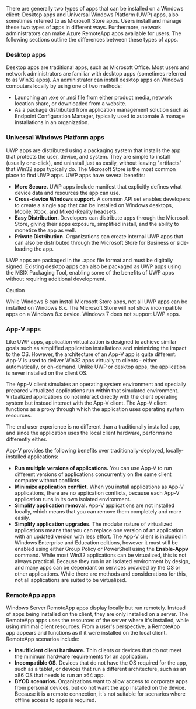 There are generally two types of apps that can be installed on a Windows client: Desktop apps and Universal Windows Platform (UWP) apps, also sometimes referred to as Microsoft Store apps. Users install and manage these two types of apps in different ways. Furthermore, network administrators can make Azure RemoteApp apps available for users. The following sections outline the differences between these types of apps.

### Desktop apps

Desktop apps are traditional apps, such as Microsoft Office. Most users and network administrators are familiar with desktop apps (sometimes referred to as Win32 apps). An administrator can install desktop apps on Windows computers locally by using one of two methods:

 -  Launching an .exe or .msi file from either product media, network location share, or downloaded from a website.
 -  As a package distributed from application management solution such as Endpoint Configuration Manager, typically used to automate &amp; manage installations in an organization.

### Universal Windows Platform apps

UWP apps are distributed using a packaging system that installs the app that protects the user, device, and system. They are simple to install (usually one-click), and uninstall just as easily, without leaving "artifacts" that Win32 apps typically do. The Microsoft Store is the most common place to find UWP apps. UWP apps have several benefits:

 -  **More Secure.** UWP apps include manifest that explicitly defines what device data and resources the app can use.
 -  **Cross-device Windows support.** A common API set enables developers to create a single app that can be installed on Windows desktops, Mobile, Xbox, and Mixed-Reality headsets.
 -  **Easy Distribution.** Developers can distribute apps through the Microsoft Store, giving their apps exposure, simplified install, and the ability to monetize the app as well.
 -  **Private Distribution.** Organizations can create internal UWP apps that can also be distributed through the Microsoft Store for Business or side-loading the app.

UWP apps are packaged in the .appx file format and must be digitally signed. Existing desktop apps can also be packaged as UWP apps using the MSIX Packaging Tool, enabling some of the benefits of UWP apps without requiring additional development.

> [!CAUTION]
> While Windows 8 can install Microsoft Store apps, not all UWP apps can be installed on Windows 8.x. The Microsoft Store will not show incompatible apps on a Windows 8.x device. Windows 7 does not support UWP apps.

### App-V apps

Like UWP apps, application virtualization is designed to achieve similar goals such as simplified application installations and minimizing the impact to the OS. However, the architecture of an App-V app is quite different. App-V is used to deliver Win32 apps virtually to clients - either automatically, or on-demand. Unlike UWP or desktop apps, the application is never installed on the client OS.

The App-V client simulates an operating system environment and specially prepared virtualized applications run within that simulated environment. Virtualized applications do not interact directly with the client operating system but instead interact with the App-V client. The App-V client functions as a proxy through which the application uses operating system resources.

The end user experience is no different than a traditionally installed app, and since the application uses the local client hardware, performs no differently either.

App-V provides the following benefits over traditionally-deployed, locally-installed applications:

 -  **Run multiple versions of applications.** You can use App-V to run different versions of applications concurrently on the same client computer without conflicts.
 -  **Minimize application conflict.** When you install applications as App-V applications, there are no application conflicts, because each App-V application runs in its own isolated environment.
 -  **Simplify application removal.** App-V applications are not installed locally, which means that you can remove them completely and more easily.
 -  **Simplify application upgrades.** The modular nature of virtualized applications means that you can replace one version of an application with an updated version with less effort. The App-V client is included in Windows Enterprise and Education editions, however it must still be enabled using either Group Policy or PowerShell using the **Enable-Appv** command. While most Win32 applications can be virtualized, this is not always practical. Because they run in an isolated environment by design, and many apps can be dependant on services provided by the OS or other applications. While there are methods and considerations for this, not all applications are suited to be virtualized.

### RemoteApp apps

Windows Server RemoteApp apps display locally but run remotely. Instead of apps being installed on the client, they are only installed on a server. The RemoteApp apps uses the resources of the server where it's installed, while using minimal client resources. From a user's perspective, a RemoteApp app appears and functions as if it were installed on the local client. RemoteApp scenarios include:

 -  **Insufficient client hardware.** Thin clients or devices that do not meet the minimum hardware requirements for an application.
 -  **Incompatible OS.** Devices that do not have the OS required for the app, such as a tablet, or devices that run a different architecture, such as an x86 OS that needs to run an x64 app.
 -  **BYOD scenarios.** Organizations want to allow access to corporate apps from personal devices, but do not want the app installed on the device. Because it is a remote connection, it's not suitable for scenarios where offline access to apps is required.
